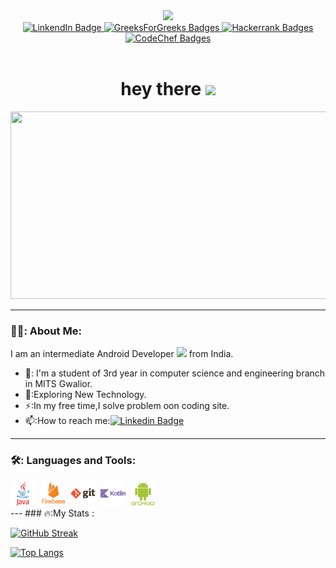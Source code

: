 <div id="header" align="center">
  <img src="https://media.giphy.com/media/jdPMeyv9rn0hZHh8n9/giphy.gif" width="100"/>
</div>
<div id="badges" align= "center">
 <a href="www.linkedin.com/in/anshuman-1201">
  <img src="https://img.shields.io/badge/LinkedIn-blue?logo=linkedin&logoColor=white&style=for-the-badge" alt="LinkendIn Badge"/>
  </a>
  <a href="https://auth.geeksforgeeks.org/user/anshumanj95/profile">
  <img src="https://img.shields.io/badge/GFG-drakgreen?logo=geeksforgeeks&logoColor=white&style=for-the-badge"
       alt="GreeksForGreeks Badges"/>
  </a>
  <a href="https://www.hackerrank.com/anshumanj95">
   <img src="https://img.shields.io/badge/Hackerrank-black?logo=hackerrank&logoColor=green&style=for-the-badge"
       alt="Hackerrank Badges"/>
  </a>
   <a href="https://www.codechef.com/users/anshumanp12">
   <img src="https://img.shields.io/badge/CodeChef-red?logo=codechef&logoColor=black&style=for-the-badge"
       alt="CodeChef Badges"/>
  </a>
  </div>
  <div id="badges" align="center">
  <img src="https://komarev.com/ghpvc/?username=Anshumanj95&style=flat-square&color=blue" alt=""/>
  </div>
  <h1 align="center">
  hey there
  <img src="https://media.giphy.com/media/hvRJCLFzcasrR4ia7z/giphy.gif" width="30px"/>
  </h1>
  <div align="center">
  <img src="https://media.giphy.com/media/dWesBcTLavkZuG35MI/giphy.gif" width="600" height="300"/>
  </div>
  
  ---
  
  ### 👨‍💻: About Me:
  I am an intermediate Android Developer <img src="https://media.giphy.com/media/WUlplcMpOCEmTGBtBW/giphy.gif" width="30"> from India.
  - 🔭: I'm a student of 3rd year in computer science and engineering branch in MITS Gwalior.
  - 🌱:Exploring New Technology.
  - ⚡:In my free time,I solve problem oon coding site.
  - 📫:How to reach me:[![Linkedin Badge](https://img.shields.io/badge/-Linkedin-blue?style=flat&logo=Linkedin&logoColor=white)](www.linkedin.com/in/anshuman-1201)
  ---
  ### 🛠️: Languages and Tools:
  <div>
    <img src="https://github.com/devicons/devicon/blob/master/icons/java/java-original-wordmark.svg" title="Java" alt="Java" width="40" height="40"/>&nbsp;
    <img src="https://github.com/devicons/devicon/blob/master/icons/firebase/firebase-plain-wordmark.svg" title="Firebase" alt="Firebase" width="40" height="40"/>&nbsp;
    <img src="https://github.com/devicons/devicon/blob/master/icons/git/git-original-wordmark.svg" title="Git" **alt="Git" width="40" height="40"/>&nbsp;
  <img src="https://github.com/devicons/devicon/blob/master/icons/kotlin/kotlin-plain-wordmark.svg"
       title="Kotlin" alt="Kotlin" width="40" height="40"/>&nbsp;
  <img src="https://github.com/devicons/devicon/blob/master/icons/android/android-plain-wordmark.svg"
       title="Android" alt="Android" width="40" height="40"/>&nbsp;
  </div>
  ---
  ### 🔥:My Stats :
  
  
  [![GitHub Streak](https://github-readme-streak-stats.herokuapp.com/?user=Anshumanj95&theme=dark&background=000000)](https://git.io/streak-stats)
  
 
  [![Top Langs](https://github-readme-stats.vercel.app/api/top-langs/?username=Anshumanj95&layout=compact&theme=vision-friendly-dark)](https://github.com/anuraghazra/github-readme-stats)


  



  
